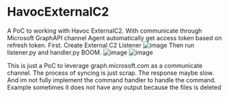 # HavocExternalC2
A PoC to working with Havoc ExternalC2. With communicate through Microsoft GraphAPI channel
Agent automatically get access token based on refresh token.
First. Create External C2 Listener
![image](https://github.com/user-attachments/assets/394ee4b8-215c-4876-91c6-98ae45c52aef)
Then run listener.py and handler.py
BOOM.
![image](https://github.com/user-attachments/assets/6784ff86-bb1b-4f89-8185-e7279382052c)
![image](https://github.com/user-attachments/assets/851c336c-52d2-430c-b783-59ecc950e9f6)

This is just a PoC to leverage graph.microsoft.com as a communicate channel.
The process of syncing is just scrap. The response maybe slow. And im not fully implement the command handler to handle the command. Example sometimes it does not have any output because the files is deleted
